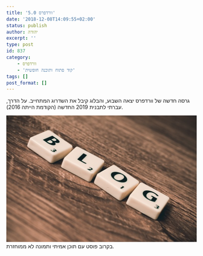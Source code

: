 ```yaml
---
title: 'וורדפרס 5.0'
date: '2018-12-08T14:09:55+02:00'
status: publish
author: יהודה
excerpt: ''
type: post
id: 837
category:
    - וורדפרס
    - 'קוד פתוח ותוכנה חופשית'
tags: []
post_format: []
---
```

גרסה חדשה של וורדפרס יצאה השבוע, והבלוג קיבל את השדרוג המתחייב. על הדרך, עברתי לתבנית 2019 החדשה (הקודמת הייתה 2016).

![](/img/blog512.jpg)
בקרוב פוסט עם תוכן אמיתי ותמונה לא ממוחזרת.
